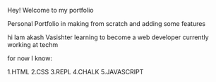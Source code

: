 Hey! Welcome to my portfolio

Personal Portfolio in making from scratch and adding some features

hi Iam akash Vasishter learning to become a  web developer currently working at techm

for now I know:

1.HTML
2.CSS
3.REPL
4.CHALK
5.JAVASCRIPT
